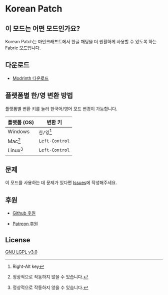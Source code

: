 # Korean Patch

## 이 모드는 어떤 모드인가요?

Korean Patch는 마인크래프트에서 한글 채팅을 더 원활하게 사용할 수 있도록 하는 Fabric 모드입니다.

## 다운로드

- [Modrinth 다운로드](https://modrinth.com/mod/korean-chat-patch)

## 플랫폼별 한/영 변환 방법

플랫폼별 변환 키를 눌러 한국어/영어 모드 변경이 가능합니다.

| 플랫폼 (OS)             | 변환 키               |
|------------------------|----------------------|
| Windows                | `한/영`[^Windows_Key] |
| Mac[^Other_Platform]   | `Left-Control`       |
| Linux[^Other_Platform] | `Left-Control`       |

## 문제

이 모드를 사용하는 데 문제가 있다면 [Issues](https://github.com/najoan125/fabric-koreanchat/issues)에 작성해주세요.

## 후원

- [Github 후원](https://github.com/sponsors/najoan125)

- [Patreon 후원](https://patreon.com/Najoan)

## License

[GNU LGPL v3.0](https://github.com/najoan125/fabric-koreanchat/blob/1.20/LICENSE)

[^Windows_Key]: Right-Alt key
[^Other_Platform]: 정상적으로 작동하지 않을 수 있습니다.
